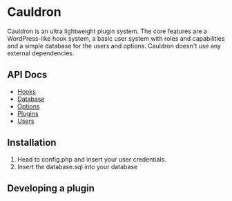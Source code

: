 # Cauldron

Cauldron is an ultra lightweight plugin system. The core features are a WordPress-like hook system, a basic user system with roles and capabilities and a simple database for the users and options. Cauldron doesn't use any external dependencies.

## API Docs

* [Hooks](./docs/Hooks.md)
* [Database](./docs/Database.md)
* [Options](./docs/Options.md)
* [Plugins](./docs/Plugins.md)
* [Users](./docs/Users.md)

## Installation

1. Head to config.php and insert your user credentials.
1. Insert the database.sql into your database
## Developing a plugin


